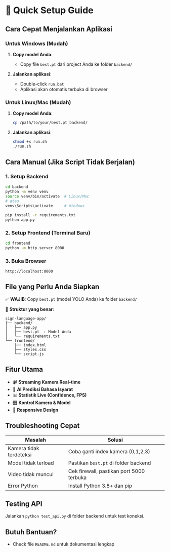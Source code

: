 # 🚀 Quick Setup Guide

## Cara Cepat Menjalankan Aplikasi

### Untuk Windows (Mudah)
1. **Copy model Anda**:
   - Copy file `best.pt` dari project Anda ke folder `backend/`

2. **Jalankan aplikasi**:
   - Double-click `run.bat`
   - Aplikasi akan otomatis terbuka di browser

### Untuk Linux/Mac (Mudah)
1. **Copy model Anda**:
   ```bash
   cp /path/to/your/best.pt backend/
   ```

2. **Jalankan aplikasi**:
   ```bash
   chmod +x run.sh
   ./run.sh
   ```

## Cara Manual (Jika Script Tidak Berjalan)

### 1. Setup Backend
```bash
cd backend
python -m venv venv
source venv/bin/activate  # Linux/Mac
# atau
venv\Scripts\activate     # Windows

pip install -r requirements.txt
python app.py
```

### 2. Setup Frontend (Terminal Baru)
```bash
cd frontend
python -m http.server 8000
```

### 3. Buka Browser
```
http://localhost:8000
```

## File yang Perlu Anda Siapkan

✅ **WAJIB**: Copy `best.pt` (model YOLO Anda) ke folder `backend/`

📁 **Struktur yang benar**:
```
sign-language-app/
├── backend/
│   ├── app.py
│   ├── best.pt  ← Model Anda
│   └── requirements.txt
└── frontend/
    ├── index.html
    ├── styles.css
    └── script.js
```

## Fitur Utama

- 📹 **Streaming Kamera Real-time**
- 🤖 **AI Prediksi Bahasa Isyarat**
- 📊 **Statistik Live (Confidence, FPS)**
- 🎛️ **Kontrol Kamera & Model**
- 📱 **Responsive Design**

## Troubleshooting Cepat

| Masalah | Solusi |
|---------|---------|
| Kamera tidak terdeteksi | Coba ganti index kamera (0,1,2,3) |
| Model tidak terload | Pastikan `best.pt` di folder backend |
| Video tidak muncul | Cek firewall, pastikan port 5000 terbuka |
| Error Python | Install Python 3.8+ dan pip |

## Testing API
Jalankan `python test_api.py` di folder backend untuk test koneksi.

## Butuh Bantuan?
- Check file `README.md` untuk dokumentasi lengkap
